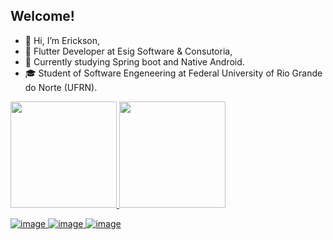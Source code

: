 ## Welcome!
- 👋 Hi, I’m Erickson,
- 📲 Flutter Developer at Esig Software & Consutoria,
- 🚀 Currently studying Spring boot and Native Android.
- 🎓 Student of Software Engeneering at Federal University of Rio Grande do Norte (UFRN).

<div>
  <a href="https://github.com/EricksonMoura45">
  <img height="170em" src="https://github-readme-stats.vercel.app/api?username=EricksonMoura45&show_icons=true&theme=dracula&include_all_commits=true&count_private=true"/>
  <img height="170em" src="https://github-readme-stats.vercel.app/api/top-langs/?username=EricksonMoura45&layout=compact&langs_count=7&theme=dracula"/>
</div>

<!-- ![Your Repository's Stats](https://github-readme-stats.vercel.app/api/top-langs/?username=EricksonMoura45&theme=blue-green)<br> -->
![image](https://img.shields.io/badge/Flutter-02569B?style=for-the-badge&logo=flutter&logoColor=white)
![image](https://img.shields.io/badge/Spring_Boot-F2F4F9?style=for-the-badge&logo=spring-boot)
![image](https://img.shields.io/badge/GIT-E44C30?style=for-the-badge&logo=git&logoColor=white)

<!---
EricksonMoura45/EricksonMoura45 is a ✨ special ✨ repository because its `README.md` (this file) appears on your GitHub profile.
You can click the Preview link to take a look at your changes.
--->
